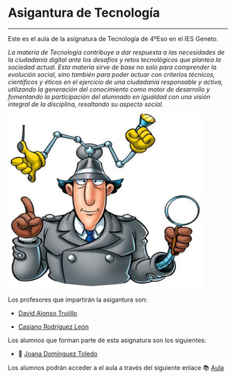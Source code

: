 # Asigantura de Tecnología
----

Este es el aula de la asignatura de Tecnología de 4ºEso en el IES Geneto.

*La materia de Tecnología contribuye a dar respuesta a las necesidades de la ciudadanía digital ante los desafíos y retos tecnológicos que plantea la sociedad actual. Esta materia sirve de base no solo para comprender la evolución social, sino también para poder actuar con criterios técnicos, científicos y éticos en el ejercicio de una ciudadanía responsable y activa, utilizando la generación del conocimiento como motor de desarrollo y fomentando la participación del alumnado en igualdad con una visión integral de la disciplina, resaltando su aspecto social.*

<img src="https://github.com/ULL-MFP-AET-2324/equipos-eq-david-joana/blob/main/image/inspector.jpg"  width="450" height="400" />

Los profesores que impartirán la asigantura son:

- [David Alonso Trujillo](https://github.com/DAT-995)

- [Casiano Rodríguez León](https://github.com/casiano-rodriguez)

Los alumnos que forman parte de esta asignatura son los siguientes:

* :raising_hand: [Joana Domínguez Toledo](https://github.com/Joanadt98)

Los alumnos podrán acceder a el aula a través del siguiente enlace :books: [Aula](https://classroom.github.com/classrooms/149103862-ull-mfp-aet-2324-alu0100833485)

